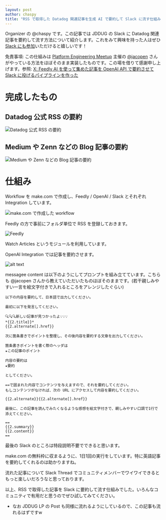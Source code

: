 ```yaml
---
layout: post
author: chaspy
title: "RSS で取得した Datadog 関連記事を生成 AI で要約して Slack に流す仕組み"
---
```


Organizer の @chaspy です。この記事では JDDUG の Slack に Datadog 関連記事を要約して流す方法について紹介します。これをみて興味を持った人はぜひ [Slack にも参加](https://t.co/dpBETMaosn)いただけると嬉しいです！

免責事項: この仕組みは [Platform Engineering Meetup](https://platformengineering.connpass.com/) 主催の [@jacopen](https://twitter.com/jacopen) さんがやっている方法をほぼそのまま実装したものです。この場を借りて感謝申し上げます。参照: [X: Feedly AI を使って集めた記事を OpenAI API で要約させて Slack に投げるパイプラインを作った](https://x.com/jacopen/status/1786273957827748062)

# 完成したもの

## Datadog 公式 RSS の要約

![Datadog 公式 RSS の要約](/assets/images/rss-datadog.png)

## Medium や Zenn などの Blog 記事の要約

![Medium や Zenn などの Blog 記事の要約](/assets/images/rss-blog.png)

# 仕組み

Workflow を make.com で作成し、Feedly / OpenAI / Slack とそれぞれ Integration しています。

![make.com で作成した workflow](/assets/images/rss-make.png)

Feedly の方で事前にフォルダ単位で RSS を登録しておきます。

![Feedly](/assets/images/rss-feedly.png)

Watch Articles というモジュールを利用しています。

OpenAI Integration では記事を要約させます。

![alt text](../assets/images/rss-openai.png)

messagee content は以下のようにしてプロンプトを組み立てています。こちらも @jacopen さんから教えていただいたものほぼそのままです。(若干親しみやすい一言を絵文字付きで入れるところをアレンジしたぐらい)

```
以下の内容を要約して、日本語で出力してください。

最初に以下を発言してください。

🔍🔍🔍新しい記事が見つかったよ💡💡💡
*{{2.title}}*
{{2.alternate[].href}}

次に箇条書きでポイントを整理し、その後内容を要約する文章を出力してください。

箇条書きポイントを書く際のヘッダは
★この記事のポイント

内容の要約は
★要約

としてください。

==で囲まれた内容でコンテンツを与えますので、それを要約してください。
もしコンテンツがなければ、次の URL にアクセスして内容を要約してください。

{{2.alternate}}{{2.alternate[].href}}

最後に、この記事を読んでみたくなるような感想を絵文字付きで、親しみやすい口調で1行で添えてください。

==
{{2.summary}}
{{2.content}}
==
```

最後の Slack のところは特段説明不要でできると思います。

make.com の無料枠に収まるように、1日1回の実行をしています。特に英語記事を要約してくれるのは助かりますね。

流れた記事について Slack Thread でコミュニティメンバーでワイワイできるともっと楽しいだろうなと思っております。

以上、RSS で取得した記事を Slack に要約して流す仕組みでした。いろんなコミュニティで有用だと思うのでぜひ試してみてください。

* なお JDDUG LP の Post も同様に流れるようにしているので、この記事も流れるはずですw

